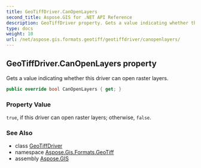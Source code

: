 ```yaml
---
title: GeoTiffDriver.CanOpenLayers
second_title: Aspose.GIS for .NET API Reference
description: GeoTiffDriver property. Gets a value indicating whether this driver can open raster layers
type: docs
weight: 10
url: /net/aspose.gis.formats.geotiff/geotiffdriver/canopenlayers/
---
```

## GeoTiffDriver.CanOpenLayers property

Gets a value indicating whether this driver can open raster layers.

```csharp
public override bool CanOpenLayers { get; }
```

### Property Value

`true`, if this driver can open raster layers; otherwise, `false`.

### See Also

* class [GeoTiffDriver](../)
* namespace [Aspose.Gis.Formats.GeoTiff](../../geotiffdriver/)
* assembly [Aspose.GIS](../../../)


